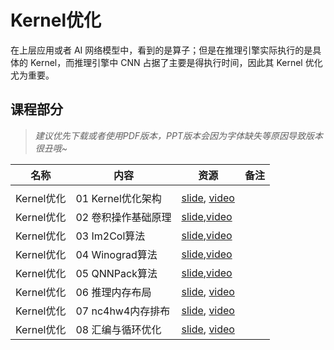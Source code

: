 # Kernel优化

在上层应用或者 AI 网络模型中，看到的是算子；但是在推理引擎实际执行的是具体的 Kernel，而推理引擎中 CNN 占据了主要是得执行时间，因此其 Kernel 优化尤为重要。

## 课程部分

> *建议优先下载或者使用PDF版本，PPT版本会因为字体缺失等原因导致版本很丑哦~*

| 名称       | 内容            | 资源                                                                                           | 备注  |
| -------- | ------------- | -------------------------------------------------------------------------------------------- | --- |
|          |               |                                                                                              |     |
| Kernel优化 | 01 Kernel优化架构 | [slide](./Kernel/01.introduction.pdf), [video](https://www.bilibili.com/video/BV1Ze4y1c7Bb/) |     |
| Kernel优化 | 02 卷积操作基础原理   | [slide](./Kernel/02.conv.pdf),[video](https://www.bilibili.com/video/BV1No4y1e7KX/)          |     |
| Kernel优化 | 03 Im2Col算法   | [slide](./Kernel/03.im2col.pdf),[video](https://www.bilibili.com/video/BV1Ys4y1o7XW/)        |     |
| Kernel优化 | 04 Winograd算法 | [slide](./Kernel/04.winograd.pdf),[video](https://www.bilibili.com/video/BV1vv4y1Y7sc/)      |     |
| Kernel优化 | 05 QNNPack算法  | [slide](./Kernel/05.qnnpack.pdf),[video](https://www.bilibili.com/video/BV1ms4y1o7ki/)       |     |
| Kernel优化 | 06 推理内存布局     | [slide](./Kernel/06.memory.pdf),  [video](https://www.bilibili.com/video/BV1eX4y1X7mL/)      |     |
| Kernel优化 | 07 nc4hw4内存排布 | [slide](./Kernel/07.nc4hw4.pdf),  [video]()                                                  |     |
| Kernel优化 | 08 汇编与循环优化    | [slide](./Kernel/08.others.pdf),  [video]()                                                  |     |
